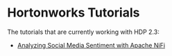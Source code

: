# Hortonworks Tutorials

The tutorials that are currently working with HDP 2.3:

- [Analyzing Social Media Sentiment with Apache NiFi](tutorials/analyzing-social-media-sentiment-data-2-3/analyzing-twitter-data-2-3.md)

